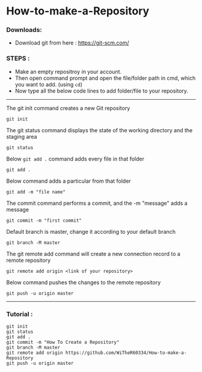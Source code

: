 # How-to-make-a-Repository

### Downloads:
- Download git from here : https://git-scm.com/

### STEPS :
- Make an empty repositroy in your account.
- Then open command prompt and open the file/folder path in cmd, which you want to add. (using `cd`)
- Now type all the below code lines to add folder/file to your repository.
****

The git init command creates a new Git repository           
 ```
 git init
 ```     
 The git status command displays the state of the working directory and the staging area                
 ```
 git status       
 ```
Below `git add .` command adds every file in that folder
```
git add .
```      
Below command adds a particular from that folder
```
git add -m "file name"
```
The commit command performs a commit, and the -m "message" adds a message
```
git commit -m "first commit"
```
Default branch is master, change it according to your default branch
```
git branch -M master
```
The git remote add command will create a new connection record to a remote repository       
```
git remote add origin <link of your repository>
```
Below command pushes the changes to the remote repository
```
git push -u origin master
```
                       

****

### Tutorial :
```
git init    
git status     
git add .                
git commit -m "How To Create a Repository"          
git branch -M master          
git remote add origin https://github.com/WiTheR60334/How-to-make-a-Repository     
git push -u origin master 
```
